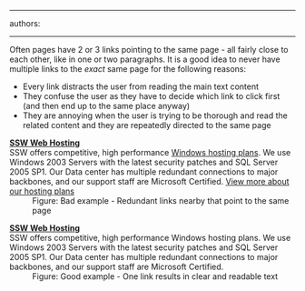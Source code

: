 

---
authors:

---




<span class='intro'> <p>
                    Often pages have 2 or 3 links pointing to the same page - 
     all fairly close to each other, like in one or two 
     paragraphs. It is a good idea to never have multiple links 
     to the *exact* same page for the following reasons&#58;
                </p><ul><li>Every link distracts the user from reading the main text 
     content</li><li>They confuse the user as they have to decide which link 
     to click first (and then end up to the same place anyway)</li><li>They are annoying when the user is trying to be thorough 
     and read the related content and they are repeatedly 
     directed to the same page</li></ul> </span>

<dl class="bad"><dt class="greybox">
      <strong><a href="http&#58;//www.ssw.com.au/ssw/Hosting/Default.aspx">SSW Web Hosting</a></strong><br> SSW offers competitive, high performance 
      <a href="http&#58;//www.ssw.com.au/ssw/Hosting/Default.aspx">Windows hosting plans</a>. We use Windows 2003 Servers with the latest security patches and SQL Server 2005 SP1. Our Data center has multiple redundant connections to major backbones, and our support staff are Microsoft Certified. 
      <a href="http&#58;//www.ssw.com.au/ssw/Hosting/Default.aspx">View more about our hosting plans</a> </dt><dd>Figure&#58; Bad example - Redundant links nearby that point to the same page</dd></dl><dl class="good"><dt class="greybox">
      <strong><a href="http&#58;//www.ssw.com.au/ssw/Hosting/Default.aspx">SSW Web Hosting</a></strong><br> SSW offers competitive, high performance Windows hosting plans. We use Windows 2003 Servers with the latest security patches and SQL Server 2005 SP1. Our Data center has multiple redundant connections to major backbones, and our support staff are Microsoft Certified. </dt><dd>Figure&#58; Good example - One link results in clear and readable text </dd></dl>


